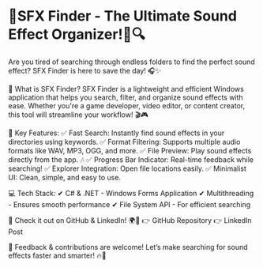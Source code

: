# 🚀SFX Finder - The Ultimate Sound Effect Organizer!🎵🔍

Are you tired of searching through endless folders to find the perfect sound effect? SFX Finder is here to save the day! 🎧✨

🔹 What is SFX Finder?
SFX Finder is a lightweight and efficient Windows application that helps you search, filter, and organize sound effects with ease. Whether you're a game developer, video editor, or content creator, this tool will streamline your workflow! 🎬🎮

🔹 Key Features:
✅ Fast Search: Instantly find sound effects in your directories using keywords.
✅ Format Filtering: Supports multiple audio formats like WAV, MP3, OGG, and more.
✅ File Preview: Play sound effects directly from the app. 🎶
✅ Progress Bar Indicator: Real-time feedback while searching!
✅ Explorer Integration: Open file locations easily.
✅ Minimalist UI: Clean, simple, and easy to use.

💻 Tech Stack:
✔ C# & .NET - Windows Forms Application
✔ Multithreading - Ensures smooth performance
✔ File System API - For efficient searching

🔗 Check it out on GitHub & LinkedIn! 🌍🚀
👉 GitHub Repository
👉 LinkedIn Post

💬 Feedback & contributions are welcome! Let’s make searching for sound effects faster and smarter! 🔥🎵
